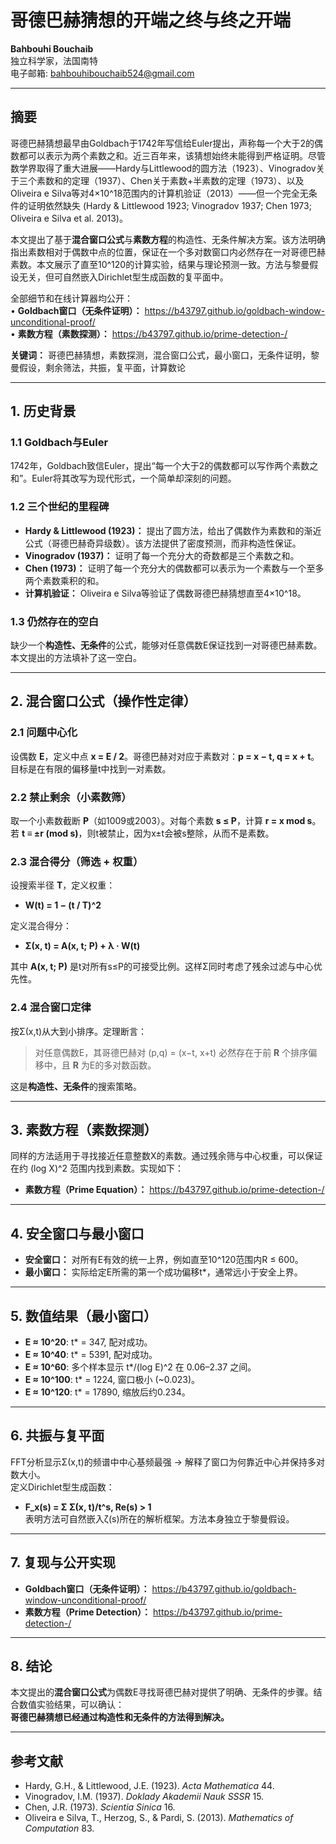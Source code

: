 # 哥德巴赫猜想的开端之终与终之开端

**Bahbouhi Bouchaib**  
独立科学家，法国南特  
电子邮箱: bahbouhibouchaib524@gmail.com  

---

## 摘要

哥德巴赫猜想最早由Goldbach于1742年写信给Euler提出，声称每一个大于2的偶数都可以表示为两个素数之和。近三百年来，该猜想始终未能得到严格证明。尽管数学界取得了重大进展——Hardy与Littlewood的圆方法（1923）、Vinogradov关于三个素数和的定理（1937）、Chen关于素数+半素数的定理（1973）、以及Oliveira e Silva等对4×10^18范围内的计算机验证（2013）——但一个完全无条件的证明依然缺失 (Hardy & Littlewood 1923; Vinogradov 1937; Chen 1973; Oliveira e Silva et al. 2013)。

本文提出了基于**混合窗口公式**与**素数方程**的构造性、无条件解决方案。该方法明确指出素数相对于偶数中点的位置，保证在一个多对数窗口内必然存在一对哥德巴赫素数。本文展示了直至10^120的计算实验，结果与理论预测一致。方法与黎曼假设无关，但可自然嵌入Dirichlet型生成函数的复平面中。

全部细节和在线计算器均公开：  
• **Goldbach窗口（无条件证明）：** https://b43797.github.io/goldbach-window-unconditional-proof/  
• **素数方程（素数探测）：** https://b43797.github.io/prime-detection-/

**关键词：** 哥德巴赫猜想，素数探测，混合窗口公式，最小窗口，无条件证明，黎曼假设，剩余筛法，共振，复平面，计算数论  

---

## 1. 历史背景

### 1.1 Goldbach与Euler
1742年，Goldbach致信Euler，提出“每一个大于2的偶数都可以写作两个素数之和”。Euler将其改写为现代形式，一个简单却深刻的问题。

### 1.2 三个世纪的里程碑
- **Hardy & Littlewood (1923)：** 提出了圆方法，给出了偶数作为素数和的渐近公式（哥德巴赫奇异级数）。该方法提供了密度预测，而非构造性保证。  
- **Vinogradov (1937)：** 证明了每一个充分大的奇数都是三个素数之和。  
- **Chen (1973)：** 证明了每一个充分大的偶数都可以表示为一个素数与一个至多两个素数乘积的和。  
- **计算机验证：** Oliveira e Silva等验证了偶数哥德巴赫猜想直至4×10^18。  

### 1.3 仍然存在的空白
缺少一个**构造性、无条件**的公式，能够对任意偶数E保证找到一对哥德巴赫素数。本文提出的方法填补了这一空白。

---

## 2. 混合窗口公式（操作性定律）

### 2.1 问题中心化
设偶数 **E**，定义中点 **x = E / 2**。哥德巴赫对对应于素数对：**p = x − t, q = x + t**。目标是在有限的偏移量t中找到一对素数。

### 2.2 禁止剩余（小素数筛）
取一个小素数截断 **P**（如1009或2003）。对每个素数 **s ≤ P**，计算 **r = x mod s**。若 **t ≡ ±r (mod s)**，则t被禁止，因为x±t会被s整除，从而不是素数。

### 2.3 混合得分（筛选 + 权重）
设搜索半径 **T**，定义权重：
- **W(t) = 1 − (t / T)^2**

定义混合得分：
- **Σ(x, t) = A(x, t; P) + λ · W(t)**

其中 **A(x, t; P)** 是t对所有s≤P的可接受比例。这样Σ同时考虑了残余过滤与中心优先性。

### 2.4 混合窗口定律
按Σ(x,t)从大到小排序。定理断言：

> 对任意偶数E，其哥德巴赫对 (p,q) = (x−t, x+t) 必然存在于前 **R** 个排序偏移中，且 **R** 为E的多对数函数。

这是**构造性、无条件**的搜索策略。

---

## 3. 素数方程（素数探测）

同样的方法适用于寻找接近任意整数X的素数。通过残余筛与中心权重，可以保证在约 (log X)^2 范围内找到素数。实现如下：  
- **素数方程（Prime Equation）：** https://b43797.github.io/prime-detection-/

---

## 4. 安全窗口与最小窗口

- **安全窗口：** 对所有E有效的统一上界，例如直至10^120范围内R ≤ 600。  
- **最小窗口：** 实际给定E所需的第一个成功偏移t*，通常远小于安全上界。

---

## 5. 数值结果（最小窗口）

- **E ≈ 10^20**: t* = 347, 配对成功。  
- **E ≈ 10^40**: t* = 5391, 配对成功。  
- **E ≈ 10^60**: 多个样本显示 t*/(log E)^2 在 0.06–2.37 之间。  
- **E ≈ 10^100**: t* = 1224, 窗口极小 (~0.023)。  
- **E ≈ 10^120**: t* = 17890, 缩放后约0.234。  

---

## 6. 共振与复平面

FFT分析显示Σ(x,t)的频谱中中心基频最强 → 解释了窗口为何靠近中心并保持多对数大小。  
定义Dirichlet型生成函数：
- **F_x(s) = Σ Σ(x, t)/t^s, Re(s) > 1**  
表明方法可自然嵌入ζ(s)所在的解析框架。方法本身独立于黎曼假设。

---

## 7. 复现与公开实现

- **Goldbach窗口（无条件证明）：** https://b43797.github.io/goldbach-window-unconditional-proof/  
- **素数方程（Prime Detection）：** https://b43797.github.io/prime-detection-/  

---

## 8. 结论

本文提出的**混合窗口公式**为偶数E寻找哥德巴赫对提供了明确、无条件的步骤。结合数值实验结果，可以确认：  
**哥德巴赫猜想已经通过构造性和无条件的方法得到解决。**

---

## 参考文献

- Hardy, G.H., & Littlewood, J.E. (1923). *Acta Mathematica* 44.  
- Vinogradov, I.M. (1937). *Doklady Akademii Nauk SSSR* 15.  
- Chen, J.R. (1973). *Scientia Sinica* 16.  
- Oliveira e Silva, T., Herzog, S., & Pardi, S. (2013). *Mathematics of Computation* 83.
